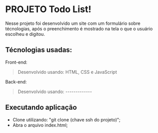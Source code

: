 # PROJETO Todo List!
Nesse projeto foi desenvolvido um site com um formulário sobre técnologias, após o preenchimento é mostrado na tela o que o usuário escolheu e digitou.

## Técnologias usadas:

Front-end:
> Desenvolvido usando: HTML, CSS e JavaScript

Back-end:
> Desenvolvido usando: -------------

## Executando aplicação
- Clone utilizando: "git clone (chave ssh do projeto)";
- Abra o arquivo index.html;